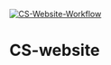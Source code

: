 [![CS-Website-Workflow](https://github.com/sudodeo/CS-website/actions/workflows/ci-cd.yaml/badge.svg)](https://github.com/sudodeo/CS-website/actions/workflows/ci-cd.yaml)
# CS-website
